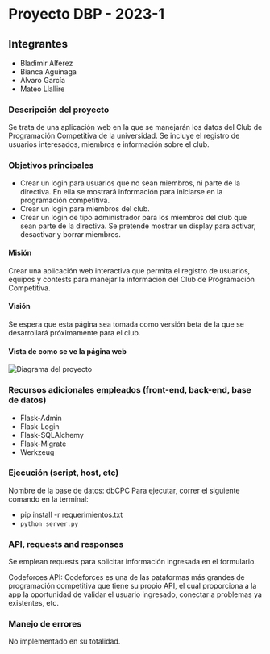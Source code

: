 # Proyecto DBP - 2023-1

## Integrantes

- Bladimir Alferez
- Bianca Aguinaga
- Alvaro García
- Mateo Llallire

### Descripción del proyecto

Se trata de una aplicación web en la que se manejarán los datos del Club de Programación Competitiva de la universidad. Se incluye el registro de usuarios interesados, miembros e información sobre el club.

### Objetivos principales

- Crear un login para usuarios que no sean miembros, ni parte de la directiva. En ella se mostrará información para iniciarse en la programación competitiva.
- Crear un login para miembros del club. 
- Crear un login de tipo administrador para los miembros del club que sean parte de la directiva. Se pretende mostrar un display para activar, desactivar y borrar miembros.

#### Misión

Crear una aplicación web interactiva que permita el registro de usuarios, equipos y contests para manejar la información del Club de Programación Competitiva.

#### Visión

Se espera que esta página sea tomada como versión beta de la que se desarrollará próximamente para el club.

#### Vista de como se ve la página web

![Diagrama del proyecto](static/imagenes/home.png)


### Recursos adicionales empleados (front-end, back-end, base de datos)

- Flask-Admin
- Flask-Login
- Flask-SQLAlchemy
- Flask-Migrate
- Werkzeug

### Ejecución (script, host, etc)

Nombre de la base de datos: dbCPC
Para ejecutar, correr el siguiente comando en la terminal:
- pip install -r requerimientos.txt
- `python server.py`

### API, requests and responses

Se emplean requests para solicitar información ingresada en el formulario.

Codeforces API: Codeforces es una de las pataformas más grandes de programación competitiva que tiene su propio API, el cual proporciona a la app la oportunidad de validar el usuario ingresado, conectar a problemas ya existentes, etc.

### Manejo de errores

No implementado en su totalidad.

